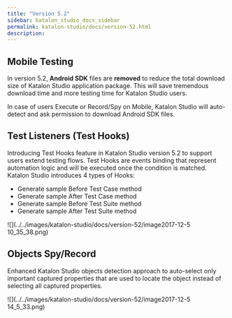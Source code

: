 ```yaml
---
title: "Version 5.2" 
sidebar: katalon_studio_docs_sidebar
permalink: katalon-studio/docs/version-52.html 
description: 
---
```

Mobile Testing
--------------

In version 5.2, **Android SDK** files are **removed** to reduce the total download size of Katalon Studio application package. This will save tremendous download time and more testing time for Katalon Studio users. 

In case of users Execute or Record/Spy on Mobile, Katalon Studio will auto-detect and ask permission to download Android SDK files. 

Test Listeners (Test Hooks)
---------------------------

Introducing Test Hooks feature in Katalon Studio version 5.2 to support users extend testing flows. Test Hooks are events binding that represent automation logic and will be executed once the condition is matched. Katalon Studio introduces 4 types of Hooks:

*   Generate sample Before Test Case method
*   Generate sample After Test Case method
*   Generate sample Before Test Suite method
*   Generate sample After Test Suite method  
    

![](../../images/katalon-studio/docs/version-52/image2017-12-5 10_35_38.png)

Objects Spy/Record
------------------

Enhanced Katalon Studio objects detection approach to auto-select only important captured properties that are used to locate the object instead of selecting all captured properties.

![](../../images/katalon-studio/docs/version-52/image2017-12-5 14_5_33.png)